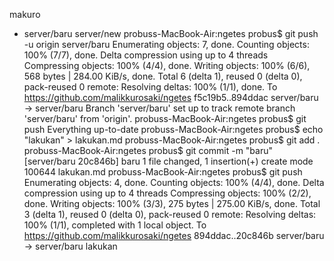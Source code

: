   makuro
* server/baru
  server/new
probuss-MacBook-Air:ngetes probus$ git push -u origin server/baru
Enumerating objects: 7, done.
Counting objects: 100% (7/7), done.
Delta compression using up to 4 threads
Compressing objects: 100% (4/4), done.
Writing objects: 100% (6/6), 568 bytes | 284.00 KiB/s, done.
Total 6 (delta 1), reused 0 (delta 0), pack-reused 0
remote: Resolving deltas: 100% (1/1), done.
To https://github.com/malikkurosaki/ngetes
   f5c19b5..894ddac  server/baru -> server/baru
Branch 'server/baru' set up to track remote branch 'server/baru' from 'origin'.
probuss-MacBook-Air:ngetes probus$ git push
Everything up-to-date
probuss-MacBook-Air:ngetes probus$ echo "lakukan" > lakukan.md
probuss-MacBook-Air:ngetes probus$ git add .
probuss-MacBook-Air:ngetes probus$ git commit -m "baru"
[server/baru 20c846b] baru
 1 file changed, 1 insertion(+)
 create mode 100644 lakukan.md
probuss-MacBook-Air:ngetes probus$ git push
Enumerating objects: 4, done.
Counting objects: 100% (4/4), done.
Delta compression using up to 4 threads
Compressing objects: 100% (2/2), done.
Writing objects: 100% (3/3), 275 bytes | 275.00 KiB/s, done.
Total 3 (delta 1), reused 0 (delta 0), pack-reused 0
remote: Resolving deltas: 100% (1/1), completed with 1 local object.
To https://github.com/malikkurosaki/ngetes
   894ddac..20c846b  server/baru -> server/baru
lakukan
